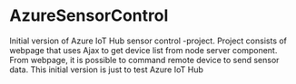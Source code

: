 # AzureSensorControl 

Initial version of Azure IoT Hub sensor control -project. Project consists of webpage that uses Ajax to get device list from node server component. From webpage, it is possible to command remote device to send sensor data. This initial version is just to test Azure IoT Hub